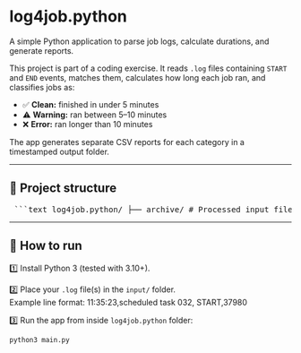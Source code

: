 # log4job.python

A simple Python application to parse job logs, calculate durations, and generate reports.

This project is part of a coding exercise. It reads `.log` files containing `START` and `END` events, matches them, calculates how long each job ran, and classifies jobs as:
- ✅ **Clean:** finished in under 5 minutes
- ⚠️ **Warning:** ran between 5–10 minutes
- ❌ **Error:** ran longer than 10 minutes

The app generates separate CSV reports for each category in a timestamped output folder.

---

## 📂 Project structure

<pre> ```text log4job.python/ ├── archive/ # Processed input files are moved here ├── input/ # Place your .log files here ├── output/ # Reports are generated here ├── lib/ # Core logic split into modules │ ├── file_utils.py │ ├── job_processor.py │ ├── report_writer.py │ └── time_utils.py ├── main.py # Entry point └── README.md ``` </pre>

---

## 🚀 How to run

1️⃣ Install Python 3 (tested with 3.10+).

2️⃣ Place your `.log` file(s) in the `input/` folder.  
   Example line format: 11:35:23,scheduled task 032, START,37980
   
3️⃣ Run the app from inside `log4job.python` folder:
```bash
python3 main.py

```